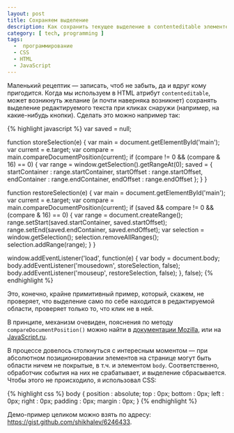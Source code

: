 ```yaml
---
layout: post
title: Сохраняем выделение
description: Как сохранить текущее выделение в contenteditable элементе при клике вне его.
category: [ tech, programming ]
tags:
  -  программирование
  - CSS
  - HTML
  - JavaScript
---
```

Маленький рецептик — записать, чтоб не забыть, да и вдруг кому пригодится. Когда мы используем в HTML атрибут
`contenteditable`, может возникнуть желание (и почти наверняка возникнет) сохранять выделение редактируемого
текста при кликах снаружи (например, на какие-нибудь кнопки). Сделать это можно например так:

{% highlight javascript %}
var saved = null;

function storeSelection(e) {
  var main = document.getElementById('main');
  var current = e.target;
  var compare = main.compareDocumentPosition(current);
  if (compare != 0 && (compare & 16) == 0) {
    var range = window.getSelection().getRangeAt(0);
    saved = {
      startContainer : range.startContainer,
      startOffset : range.startOffset,
      endContainer : range.endContainer,
      endOffset : range.endOffset
    };
  }
}

function restoreSelection(e) {
  var main = document.getElementById('main');
  var current = e.target;
  var compare = main.compareDocumentPosition(current);
  if (saved && compare != 0 && (compare & 16) == 0) {
    var range = document.createRange();
    range.setStart(saved.startContainer, saved.startOffset);
    range.setEnd(saved.endContainer, saved.endOffset);
    var selection = window.getSelection();
    selection.removeAllRanges();
    selection.addRange(range);
  }
}

window.addEventListener('load', function(e) {
  var body = document.body;
  body.addEventListener('mousedown', storeSelection, false);
  body.addEventListener('mouseup', restoreSelection, false);
}, false);
{% endhighlight %}

Это, конечно, крайне примитивный пример, который, скажем, не проверяет, что выделение само по себе находится
в редактируемой области, проверяет только то, что клик не в ней.

В принципе, механизм очевиден, пояснения по методу `compareDocumentPosition()` можно найти в [документации Mozilla][moz],
или на [JavaScript.ru][jsr].

В процессе довелось столкнуться с интересным моментом — при абсолютном позиционировании элементов на странице
могут быть области ничем не покрытые, в т.ч. и элементом `body`. Соответственно, обработчик события на них
не срабатывает, и выделение сбрасывается. Чтобы этого не происходило, я использовал CSS:

{% highlight css %}
body {
  position : absolute;
  top : 0px;
  bottom : 0px;
  left : 0px;
  right : 0px;
  padding : 0px;
  margin : 0px;
}
{% endhighlight %}

Демо-пример целиком можно взять по адресу: <https://gist.github.com/shikhalev/6246433>.


[moz]: https://developer.mozilla.org/ru/docs/DOM/Node.compareDocumentPosition
[jsr]: http://learn.javascript.ru/compare-document-position
